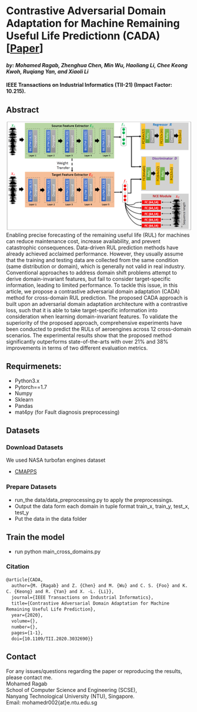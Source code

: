 
# Contrastive Adversarial Domain Adaptation for Machine Remaining Useful Life Predictionn (CADA) [[Paper](https://ieeexplore.ieee.org/document/9234721)]
#### *by: Mohamed Ragab, Zhenghua Chen, Min Wu, Haoliang Li, Chee Keong Kwoh, Ruqiang Yan, and  Xiaoli Li*
#### IEEE Transactions on Industrial Informatics (TII-21) (Impact Factor: 10.215).

## Abstract
<img src="nce_model3.PNG" width="1000">
Enabling precise forecasting of the remaining useful life (RUL) for machines can reduce maintenance cost, increase availability, and prevent catastrophic consequences. Data-driven RUL prediction methods have already achieved acclaimed performance. However, they usually assume that the training and testing data are collected from the same condition (same distribution or domain), which is generally not valid in real industry. Conventional approaches to address domain shift problems attempt to derive domain-invariant features, but fail to consider target-specific information, leading to limited performance. To tackle this issue, in this article, we propose a contrastive adversarial domain adaptation (CADA) method for cross-domain RUL prediction. The proposed CADA approach is built upon an adversarial domain adaptation architecture with a contrastive loss, such that it is able to take target-specific information into consideration when learning domain-invariant features. To validate the superiority of the proposed approach, comprehensive experiments have been conducted to predict the RULs of aeroengines across 12 cross-domain scenarios. The experimental results show that the proposed method significantly outperforms state-of-the-arts with over 21% and 38% improvements in terms of two different evaluation metrics.

## Requirmenets:
- Python3.x
- Pytorch==1.7
- Numpy
- Sklearn
- Pandas
- mat4py (for Fault diagnosis preprocessing)

## Datasets
### Download Datasets
We used NASA turbofan engines dataset
- [CMAPPS](https://catalog.data.gov/dataset/c-mapss-aircraft-engine-simulator-data)

### Prepare Datasets
- run_the data/data_preprocessing.py to apply the preprocessings.
- Output the data form each domain in tuple format train_x, train_y, test_x, test_y
- Put the data in the data folder

## Train the model
- run python main_cross_domains.py    



### Citation   
```
@article{CADA,
  author={M. {Ragab} and Z. {Chen} and M. {Wu} and C. S. {Foo} and K. C. {Keong} and R. {Yan} and X. -L. {Li}},
  journal={IEEE Transactions on Industrial Informatics}, 
  title={Contrastive Adversarial Domain Adaptation for Machine Remaining Useful Life Prediction}, 
  year={2020},
  volume={},
  number={},
  pages={1-1},
  doi={10.1109/TII.2020.3032690}}
```   
## Contact
For any issues/questions regarding the paper or reproducing the results, please contact me.   
Mohamed Ragab    
School of Computer Science and Engineering (SCSE),   
Nanyang Technological University (NTU), Singapore.   
Email: mohamedr002{at}e.ntu.edu.sg   
